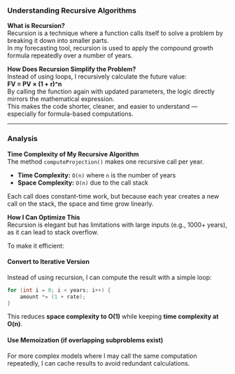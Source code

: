 ### Understanding Recursive Algorithms

**What is Recursion?**  
Recursion is a technique where a function calls itself to solve a problem by breaking it down into smaller parts.  
In my forecasting tool, recursion is used to apply the compound growth formula repeatedly over a number of years.

**How Does Recursion Simplify the Problem?**  
Instead of using loops, I recursively calculate the future value:  
**FV = PV × (1 + r)^n**  
By calling the function again with updated parameters, the logic directly mirrors the mathematical expression.  
This makes the code shorter, cleaner, and easier to understand — especially for formula-based computations.

---

### Analysis

**Time Complexity of My Recursive Algorithm**  
The method `computeProjection()` makes one recursive call per year.  
- **Time Complexity:** `O(n)` where `n` is the number of years  
- **Space Complexity:** `O(n)` due to the call stack

Each call does constant-time work, but because each year creates a new call on the stack, the space and time grow linearly.

**How I Can Optimize This**  
Recursion is elegant but has limitations with large inputs (e.g., 1000+ years), as it can lead to stack overflow.

To make it efficient:
#### Convert to Iterative Version  
Instead of using recursion, I can compute the result with a simple loop:
```java
for (int i = 0; i < years; i++) {
    amount *= (1 + rate);
}
```
This reduces **space complexity to O(1)** while keeping **time complexity at O(n)**.

####  Use Memoization (if overlapping subproblems exist)  
For more complex models where I may call the same computation repeatedly, I can cache results to avoid redundant calculations.

